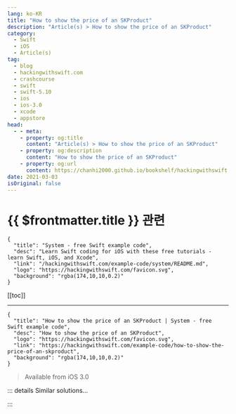 ```yaml
---
lang: ko-KR
title: "How to show the price of an SKProduct"
description: "Article(s) > How to show the price of an SKProduct"
category:
  - Swift
  - iOS
  - Article(s)
tag: 
  - blog
  - hackingwithswift.com
  - crashcourse
  - swift
  - swift-5.10
  - ios
  - ios-3.0
  - xcode
  - appstore
head:
  - - meta:
    - property: og:title
      content: "Article(s) > How to show the price of an SKProduct"
    - property: og:description
      content: "How to show the price of an SKProduct"
    - property: og:url
      content: https://chanhi2000.github.io/bookshelf/hackingwithswift.com/example-code/how-to-show-the-price-of-an-skproduct.html
date: 2021-03-03
isOriginal: false
---
```


# {{ $frontmatter.title }} 관련

```component VPCard
{
  "title": "System - free Swift example code",
  "desc": "Learn Swift coding for iOS with these free tutorials - learn Swift, iOS, and Xcode",
  "link": "/hackingwithswift.com/example-code/system/README.md",
  "logo": "https://hackingwithswift.com/favicon.svg",
  "background": "rgba(174,10,10,0.2)"
}
```

[[toc]]

---

```component VPCard
{
  "title": "How to show the price of an SKProduct | System - free Swift example code",
  "desc": "How to show the price of an SKProduct",
  "logo": "https://hackingwithswift.com/favicon.svg",
  "link": "https://hackingwithswift.com/example-code/how-to-show-the-price-of-an-skproduct",
  "background": "rgba(174,10,10,0.2)"
}
```

> Available from iOS 3.0

<!-- TODO: 작성 -->

<!-- 
StoreKit products come with `price` and `priceLocale` properties but it takes a little effort to combine those two together in order to show a user-friendly price in your interface.

Fortunately, one small extension to `SKProduct` will provide you with a `localizedPrice` property you can use to do that work for you:

```swift
extension SKProduct {
    var localizedPrice: String {
        let formatter = NumberFormatter()
        formatter.numberStyle = .currency
        formatter.locale = priceLocale
        return formatter.string(from: price)!
    }
}
```

-->

::: details Similar solutions…

<!--
/quick-start/swiftui/how-to-show-an-alert">How to show an alert 
/quick-start/swiftui/how-to-show-a-map-view">How to show a Map view 
/quick-start/swiftui/how-to-show-multiple-alerts-in-a-single-view">How to show multiple alerts in a single view 
/example-code/uikit/how-do-you-show-a-modal-view-controller-when-a-uitabbarcontroller-tab-is-tapped">How do you show a modal view controller when a UITabBarController tab is tapped? 
/quick-start/swiftui/how-to-show-an-action-sheet">How to show an action sheet</a>
-->

:::


